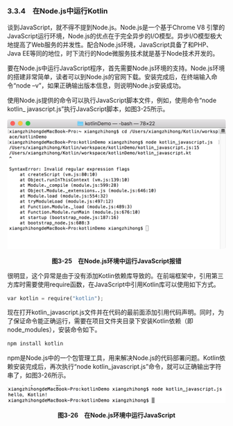 ### 3.3.4　在Node.js中运行Kotlin

谈到JavaScript，就不得不提到Node.js。Node.js是一个基于Chrome V8 引擎的JavaScript运行环境，Node.js的优点在于完全异步的I/O模型。异步I/O模型极大地提高了Web服务的并发性。配合Node.js环境，JavaScript具备了和PHP、Java EE等同的地位，时下流行的Node微服务技术就是基于Node技术开发的。

要在Node.js中运行JavaScript程序，首先需要Node.js环境的支持。Node.js环境的搭建非常简单，读者可以到Node.js的官网下载。安装完成后，在终端输入命令“node –v”，如果正确输出版本信息，则说明Node.js安装成功。

使用Node.js提供的命令可以执行JavaScript脚本文件，例如，使用命令“node kotlin_ javascript.js”执行JavaScript脚本，如图3-25所示。

![43.png](../images/43.png)
<center class="my_markdown"><b class="my_markdown">图3-25　在Node.js环境中运行JavaScript报错</b></center>

很明显，这个异常是由于没有添加Kotlin依赖库导致的。在前端框架中，引用第三方库时需要使用require函数，在JavaScript中引用Kotlin库可以使用如下方式。

```python
var kotlin = require("kotlin");
```

现在打开kotlin_javascript.js文件并在代码的最前面添加引用代码声明。同时，为了保证命令能正确运行，需要在项目文件夹目录下安装Kotlin依赖（即node_modules），安装命令如下。

```python
npm install kotlin
```

npm是Node.js中的一个包管理工具，用来解决Node.js的代码部署问题。Kotlin依赖安装完成后，再次执行“node kotlin_javascript.js”命令，就可以正确输出字符串了，如图3-26所示。

![44.png](../images/44.png)
<center class="my_markdown"><b class="my_markdown">图3-26　在Node.js环境中运行JavaScript</b></center>

